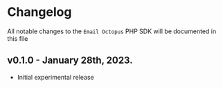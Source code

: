# Changelog

All notable changes to the `Email Octopus` PHP SDK will be documented in this file

## v0.1.0 - January 28th, 2023.

- Initial experimental release
